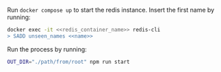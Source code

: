 Run `docker compose up` to start the redis instance. Insert the first name by running:
```bash
docker exec -it <<redis_container_name>> redis-cli
> SADD unseen_names <<name>>
```

Run the process by running:
```bash
OUT_DIR="./path/from/root" npm run start
```
